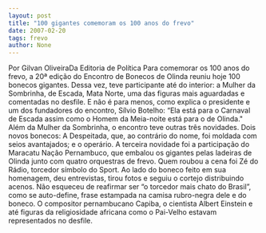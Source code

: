 ```yaml
---
layout: post
title: "100 gigantes comemoram os 100 anos do frevo"
date: 2007-02-20
tags: frevo
author: None
---
```

Por Gilvan OliveiraDa Editoria de Política
Para comemorar os 100 anos do frevo, a 20ª edição do Encontro de Bonecos de Olinda reuniu hoje 100 bonecos gigantes. Dessa vez, teve&nbsp;participante até do interior:&nbsp;a Mulher da Sombrinha, de Escada, Mata Norte, uma das figuras mais aguardadas e comentadas no desfile.
E não é para menos, como explica o presidente e um dos fundadores do encontro, Sílvio Botelho: “Ela está para o Carnaval de Escada assim como o Homem da Meia-noite está para o de Olinda.\"
Além da Mulher da Sombrinha, o encontro teve outras três novidades. Dois novos bonecos:&nbsp;A Despeitada, que, ao contrário do nome, foi moldada com seios avantajados; e o operário. A terceira novidade foi a participação do Maracatu Nação Pernambuco, que embalou os gigantes pelas ladeiras de Olinda junto com quatro orquestras de frevo.
Quem roubou a cena foi Zé do Rádio, torcedor símbolo do Sport. Ao lado do boneco feito em sua homenagem, deu entrevistas, tirou fotos e seguiu o cortejo distribuindo acenos. Não esqueceu de reafirmar ser “o torcedor mais chato do Brasil”, como se auto-define, frase estampada na camisa rubro-negra dele e do boneco.
O compositor pernambucano Capiba, o cientista Albert Einstein e até figuras da religiosidade africana como o Pai-Velho estavam representados no desfile. 